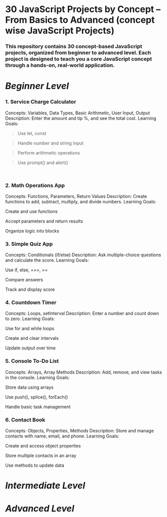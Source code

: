 # 30 JavaScript Projects by Concept – From Basics to Advanced (concept wise JavaScript Projects)            

### This repository contains 30 concept-based JavaScript projects, organized from beginner to advanced level. Each project is designed to teach you a core JavaScript concept through a hands-on, real-world application.

# *Beginner Level*

### 1. Service Charge Calculator
Concepts: Variables, Data Types, Basic Arithmetic, User Input, Output
Description: Enter the amount and tip %, and see the total cost.
Learning Goals:

> Use let, const

> Handle number and string input

> Perform arithmetic operations

> Use prompt() and alert()
<br />

### 2. Math Operations App
Concepts: Functions, Parameters, Return Values
Description: Create functions to add, subtract, multiply, and divide numbers.
Learning Goals:

Create and use functions

Accept parameters and return results

Organize logic into blocks

### 3. Simple Quiz App
Concepts: Conditionals (if/else)
Description: Ask multiple-choice questions and calculate the score.
Learning Goals:

Use if, else, ===, ==

Compare answers

Track and display score

### 4. Countdown Timer
Concepts: Loops, setInterval
Description: Enter a number and count down to zero.
Learning Goals:

Use for and while loops

Create and clear intervals

Update output over time

### 5. Console To-Do List
Concepts: Arrays, Array Methods
Description: Add, remove, and view tasks in the console.
Learning Goals:

Store data using arrays

Use push(), splice(), forEach()

Handle basic task management

### 6. Contact Book
Concepts: Objects, Properties, Methods
Description: Store and manage contacts with name, email, and phone.
Learning Goals:

Create and access object properties

Store multiple contacts in an array

Use methods to update data


# *Intermediate Level*


# *Advanced Level*
